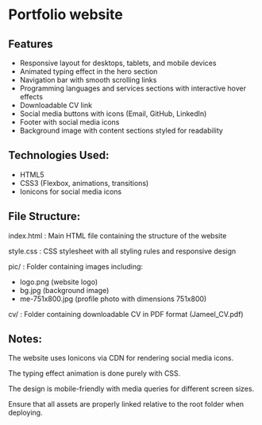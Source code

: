 # Portfolio website

## Features
- Responsive layout for desktops, tablets, and mobile devices
- Animated typing effect in the hero section
- Navigation bar with smooth scrolling links
- Programming languages and services sections with interactive hover effects
- Downloadable CV link
- Social media buttons with icons (Email, GitHub, LinkedIn)
- Footer with social media icons
- Background image with content sections styled for readability

## Technologies Used:
- HTML5
- CSS3 (Flexbox, animations, transitions)
- Ionicons for social media icons

## File Structure:
index.html : Main HTML file containing the structure of the website

style.css : CSS stylesheet with all styling rules and responsive design

pic/ : Folder containing images including:
- logo.png (website logo)
- bg.jpg (background image)
- me-751x800.jpg (profile photo with dimensions 751x800)

cv/ : Folder containing downloadable CV in PDF format (Jameel_CV.pdf)

## Notes:
The website uses Ionicons via CDN for rendering social media icons.

The typing effect animation is done purely with CSS.

The design is mobile-friendly with media queries for different screen sizes.

Ensure that all assets are properly linked relative to the root folder when deploying.
